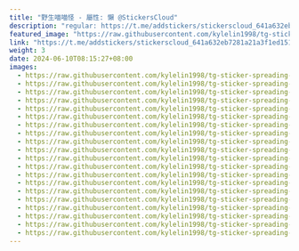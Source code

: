 ```yaml
---
title: "野生喵喵怪 - 屬性: 懶 @StickersCloud"
description: "regular: https://t.me/addstickers/stickerscloud_641a632eb7281a21a3f1ed151_367_by_SCBridgeToTGBot"
featured_image: "https://raw.githubusercontent.com/kylelin1998/tg-sticker-spreading-worldwide-images/main/img/13430467-3e06-4afc-becf-cd3f540ac125.jpg"
link: "https://t.me/addstickers/stickerscloud_641a632eb7281a21a3f1ed151_367_by_SCBridgeToTGBot"
weight: 3
date: 2024-06-10T08:15:27+08:00
images:
  - https://raw.githubusercontent.com/kylelin1998/tg-sticker-spreading-worldwide-images/main/img/13430467-3e06-4afc-becf-cd3f540ac125.jpg
  - https://raw.githubusercontent.com/kylelin1998/tg-sticker-spreading-worldwide-images/main/img/6c1abf58-ab97-44ae-8479-b941cbc48707.jpg
  - https://raw.githubusercontent.com/kylelin1998/tg-sticker-spreading-worldwide-images/main/img/e6429ebc-a4f9-4c44-99cf-93efd3066cff.jpg
  - https://raw.githubusercontent.com/kylelin1998/tg-sticker-spreading-worldwide-images/main/img/dac063ce-af05-4f70-9292-116eafd4d78f.jpg
  - https://raw.githubusercontent.com/kylelin1998/tg-sticker-spreading-worldwide-images/main/img/2ed42355-7c4d-4963-9acf-16ff9633f1c1.jpg
  - https://raw.githubusercontent.com/kylelin1998/tg-sticker-spreading-worldwide-images/main/img/768c0762-cc8f-4eb5-a094-53aae4532adb.jpg
  - https://raw.githubusercontent.com/kylelin1998/tg-sticker-spreading-worldwide-images/main/img/da4500ce-acf4-4a94-a29f-f6d7504dce89.jpg
  - https://raw.githubusercontent.com/kylelin1998/tg-sticker-spreading-worldwide-images/main/img/6143f764-d900-4748-97c9-0859ccbf59d4.jpg
  - https://raw.githubusercontent.com/kylelin1998/tg-sticker-spreading-worldwide-images/main/img/d1ffc13b-55f6-4c8d-ab3f-2043e00d3238.jpg
  - https://raw.githubusercontent.com/kylelin1998/tg-sticker-spreading-worldwide-images/main/img/e4c4afde-030c-4181-afbc-73cd84fdf9c9.jpg
  - https://raw.githubusercontent.com/kylelin1998/tg-sticker-spreading-worldwide-images/main/img/f8c16ec5-362e-44d2-b1bd-954b28e09112.jpg
  - https://raw.githubusercontent.com/kylelin1998/tg-sticker-spreading-worldwide-images/main/img/f2fc076c-be5e-45a5-90e0-972cfc01efb2.jpg
  - https://raw.githubusercontent.com/kylelin1998/tg-sticker-spreading-worldwide-images/main/img/d583289d-9697-42af-b999-8f446bf67d89.jpg
  - https://raw.githubusercontent.com/kylelin1998/tg-sticker-spreading-worldwide-images/main/img/d8892df1-256d-4642-a475-59ec92806561.jpg
  - https://raw.githubusercontent.com/kylelin1998/tg-sticker-spreading-worldwide-images/main/img/ad438813-4087-428e-b64b-d4f680bcae7d.jpg
  - https://raw.githubusercontent.com/kylelin1998/tg-sticker-spreading-worldwide-images/main/img/4130f300-e952-4417-9a35-99e656824641.jpg
  - https://raw.githubusercontent.com/kylelin1998/tg-sticker-spreading-worldwide-images/main/img/78a0ff12-b511-4571-b156-63a043b44146.jpg
  - https://raw.githubusercontent.com/kylelin1998/tg-sticker-spreading-worldwide-images/main/img/59d255c6-98b0-4056-afce-4ffc1145e830.jpg
  - https://raw.githubusercontent.com/kylelin1998/tg-sticker-spreading-worldwide-images/main/img/dbcff7b6-b7e3-4bba-a1e0-500a7d480faa.jpg
  - https://raw.githubusercontent.com/kylelin1998/tg-sticker-spreading-worldwide-images/main/img/d8c87fc3-38e0-40b5-a231-a3a938a4b780.jpg
---
```


